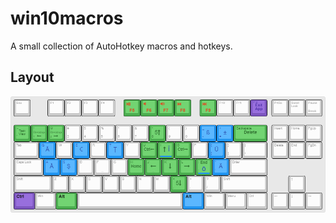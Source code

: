 # win10macros
A small collection of AutoHotkey macros and hotkeys.

## Layout
![Layout image](keyboard-layout.png)
